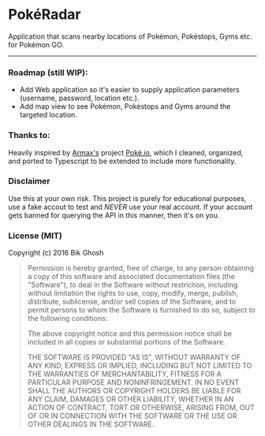 # PokéRadar

Application that scans nearby locations of Pokémon, Pokéstops, Gyms etc. for Pokémon GO. 

---

### Roadmap (still WIP):

- Add Web application so it's easier to supply application parameters (username, password, location etc.).
- Add map view to see Pokémon, Pokéstops and Gyms around the targeted location.

### Thanks to:

Heavily inspired by [Armax's](https://github.com/Armax) project [Poké.io](https://github.com/Armax/Pokemon-GO-node-api), which I cleaned, organized, and ported to Typescript to be extended to include more functionality.

### Disclaimer

Use this at your own risk. This project is purely for educational purposes, use a fake accout to test and _NEVER_ use your real account. If your account gets banned for querying the API in this manner, then it's on you.

### License (MIT)

Copyright (c) 2016 Bik Ghosh

<blockquote>
Permission is hereby granted, free of charge, to any person obtaining a copy of this software and associated documentation files (the "Software"), to deal in the Software without restriction, including without limitation the rights to use, copy, modify, merge, publish, distribute, sublicense, and/or sell copies of the Software, and to permit persons to whom the Software is furnished to do so, subject to the following conditions: <br>

The above copyright notice and this permission notice shall be included in all copies or substantial portions of the Software.

THE SOFTWARE IS PROVIDED "AS IS", WITHOUT WARRANTY OF ANY KIND, EXPRESS OR IMPLIED, INCLUDING BUT NOT LIMITED TO THE WARRANTIES OF MERCHANTABILITY, FITNESS FOR A PARTICULAR PURPOSE AND NONINFRINGEMENT. IN NO EVENT SHALL THE AUTHORS OR COPYRIGHT HOLDERS BE LIABLE FOR ANY CLAIM, DAMAGES OR OTHER LIABILITY, WHETHER IN AN ACTION OF CONTRACT, TORT OR OTHERWISE, ARISING FROM, OUT OF OR IN CONNECTION WITH THE SOFTWARE OR THE USE OR OTHER DEALINGS IN THE SOFTWARE.
</blockquote>